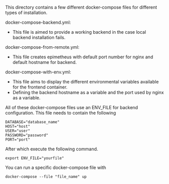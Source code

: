 This directory contains a few different docker-compose files for different types of installation.

docker-compose-backend.yml:

- This file is aimed to provide a working backend in the case local backend installation fails.

docker-compose-from-remote.yml:

- This file creates epimetheus with default port number for nginx and default hostname for backend.

docker-compose-with-env.yml:

- This file aims to display the different environmental variables available for the frontend container.
- Defining the backend hostname as a variable and the port used by nginx as a variable.

All of these docker-compose files use an ENV_FILE for backend configuration. This file needs to contain the following

```
DATABASE="database_name"
HOST="host"
USER="user"
PASSWORD="password"
PORT="port"
```

After which execute the following command.  

```
export ENV_FILE="yourfile"

```

You can run a specific docker-compose file with


```
docker-compose --file "file_name" up 
```
